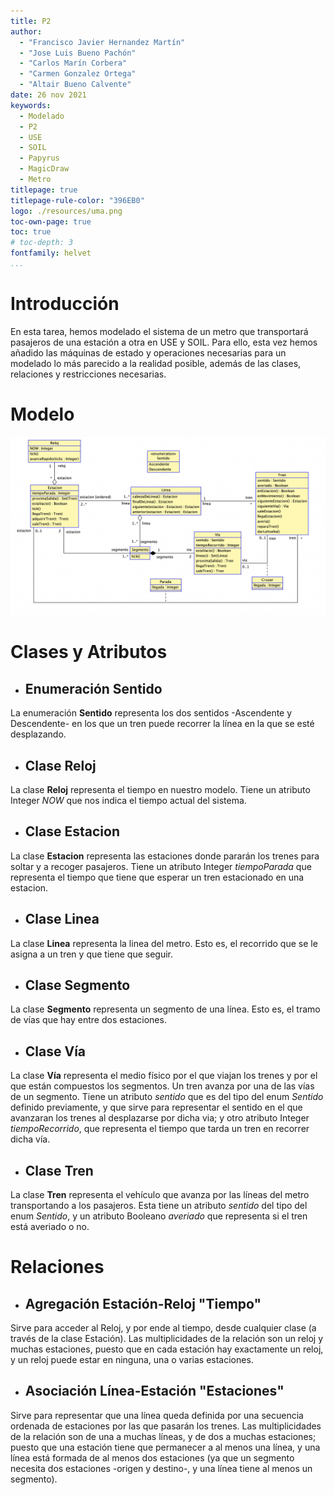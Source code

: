 ```yaml
---
title: P2
author:
  - "Francisco Javier Hernandez Martín"
  - "Jose Luis Bueno Pachón"
  - "Carlos Marín Corbera"
  - "Carmen Gonzalez Ortega"
  - "Altair Bueno Calvente"
date: 26 nov 2021
keywords:
  - Modelado
  - P2
  - USE
  - SOIL
  - Papyrus
  - MagicDraw
  - Metro
titlepage: true
titlepage-rule-color: "396EB0"
logo: ./resources/uma.png
toc-own-page: true
toc: true
# toc-depth: 3
fontfamily: helvet
...
```


# Introducción

En esta tarea, hemos modelado el sistema de un metro que transportará pasajeros de una estación a otra en USE y SOIL. Para ello, esta vez hemos añadido las máquinas de estado y operaciones necesarias para un modelado lo más parecido a la realidad posible, además de las clases, relaciones y restricciones necesarias.

# Modelo

![Diagrama](Diagrama.png)

# Clases y Atributos

- ## Enumeración Sentido
La enumeración **Sentido** representa los dos sentidos -Ascendente y Descendente- en los que un tren puede recorrer la línea en la que se esté desplazando.

- ## Clase Reloj
La clase **Reloj** representa el tiempo en nuestro modelo. Tiene un atributo Integer *NOW* que nos indica el tiempo actual del sistema.

- ## Clase Estacion
La clase **Estacion** representa las estaciones donde pararán los trenes para soltar y a recoger pasajeros. Tiene un atributo Integer *tiempoParada* que representa el tiempo que tiene que esperar un tren estacionado en una estacion.

- ## Clase Linea
La clase **Linea** representa la linea del metro. Esto es, el recorrido que se le asigna a un tren y que tiene que seguir. 

- ## Clase Segmento
La clase **Segmento** representa un segmento de una línea. Esto es, el tramo de vías que hay entre dos estaciones.

- ## Clase Vía
La clase **Vía** representa el medio físico por el que viajan los trenes y por el que están compuestos los segmentos. Un tren avanza por una de las vías de un segmento. Tiene un atributo *sentido* que es del tipo del enum *Sentido* definido previamente, y que sirve para representar el sentido en el que avanzaran los trenes al desplazarse por dicha via; y otro atributo Integer *tiempoRecorrido*, que representa el tiempo que tarda un tren en recorrer dicha vía.

- ## Clase Tren
La clase **Tren** representa el vehículo que avanza por las líneas del metro transportando a los pasajeros. Esta tiene un atributo *sentido* del tipo del enum *Sentido*, y un atributo Booleano *averiado* que representa si el tren está averiado o no.

# Relaciones

- ## Agregación Estación-Reloj "Tiempo"
Sirve para acceder al Reloj, y por ende al tiempo, desde cualquier clase (a través de la clase Estación). Las multiplicidades de la relación son un reloj y muchas estaciones, puesto que en cada estación hay exactamente un reloj, y un reloj puede estar en ninguna, una o varias estaciones.

- ## Asociación Línea-Estación "Estaciones"
Sirve para representar que una línea queda definida por una secuencia ordenada de estaciones por las que pasarán los trenes. Las multiplicidades de la relación son de una a muchas líneas, y de dos a muchas estaciones; puesto que una estación tiene que permanecer a al menos una línea, y una línea está formada de al menos dos estaciones (ya que un segmento necesita dos estaciones -origen y destino-, y una línea tiene al menos un segmento).